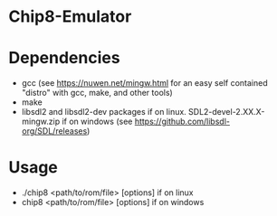 # Chip8-Emulator
# Dependencies
* gcc (see https://nuwen.net/mingw.html for an easy self contained "distro" with gcc, make, and other tools)<br>
* make<br>
* libsdl2 and libsdl2-dev packages if on linux. SDL2-devel-2.XX.X-mingw.zip if on windows (see https://github.com/libsdl-org/SDL/releases)<br>

# Usage
* ./chip8 <path/to/rom/file> [options] if on linux
* chip8 <path/to/rom/file> [options] if on windows
